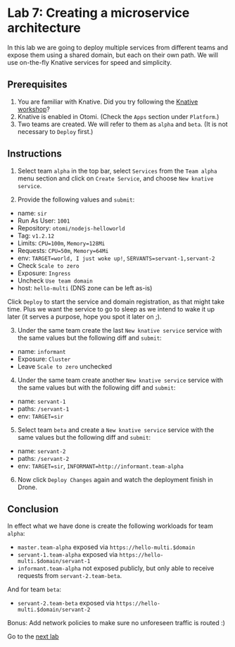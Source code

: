 # Lab 7: Creating a microservice architecture

In this lab we are going to deploy multiple services from different teams and expose them using a shared domain, but each on their own path. We will use on-the-fly Knative services for speed and simplicity.

## Prerequisites

1. You are familiar with Knative. Did you try following the [Knative workshop](../04-knative/README.md)?
2. Knative is enabled in Otomi. (Check the `Apps` section under `Platform`.)
3. Two teams are created. We will refer to them as `alpha` and `beta`. (It is not necessary to `Deploy` first.)

## Instructions

1. Select team `alpha` in the top bar, select `Services` from the `Team alpha` menu section and click on `Create Service`, and choose `New knative service`.

2. Provide the following values and `submit`:

- name: `sir`
- Run As User: `1001`
- Repository: `otomi/nodejs-helloworld`
- Tag: `v1.2.12`
- Limits: `CPU=100m`, `Memory=128Mi`
- Requests: `CPU=50m`, `Memory=64Mi`
- env: `TARGET=world, I just woke up!`, `SERVANTS=servant-1,servant-2`
- Check `Scale to zero`
- Exposure: `Ingress`
- Uncheck `Use team domain`
- host: `hello-multi` (DNS zone can be left as-is)

Click `Deploy` to start the service and domain registration, as that might take time. Plus we want the service to go to sleep as we intend to wake it up later (it serves a purpose, hope you spot it later on ;).

3. Under the same team create the last `New knative service` service with the same values but the following diff and `submit`:

- name: `informant`
- Exposure: `Cluster`
- Leave `Scale to zero` unchecked

4. Under the same team create another `New knative service` service  with the same values but with the following diff and `submit`:

- name: `servant-1`
- paths: `/servant-1`
- env: `TARGET=sir`
 
5. Select team `beta` and create a `New knative service` service with the same values but the following diff and `submit`:

- name: `servant-2`
- paths: `/servant-2`
- env: `TARGET=sir`, `INFORMANT=http://informant.team-alpha` 

6. Now click `Deploy Changes` again and watch the deployment finish in Drone.

## Conclusion

In effect what we have done is create the following workloads for team `alpha`:

- `master.team-alpha` exposed via `https://hello-multi.$domain`
- `servant-1.team-alpha` exposed via `https://hello-multi.$domain/servant-1`
- `informant.team-alpha` not exposed publicly, but only able to receive requests from `servant-2.team-beta`.

And for team `beta`:

- `servant-2.team-beta` exposed via `https://hello-multi.$domain/servant-2`

Bonus: Add network policies to make sure no unforeseen traffic is routed :)

Go to the [next lab](../08-argocd/README.md)
